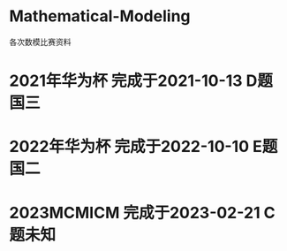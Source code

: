 # Mathematical-Modeling
各次数模比赛资料
# 2021年华为杯 完成于2021-10-13 D题国三
# 2022年华为杯 完成于2022-10-10 E题国二
# 2023MCMICM   完成于2023-02-21 C题未知
